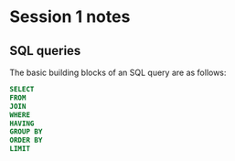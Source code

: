 # Session 1 notes

## SQL queries  

The basic building blocks of an SQL query are as follows:
  
```sql
SELECT
FROM
JOIN
WHERE
HAVING
GROUP BY
ORDER BY
LIMIT
```

